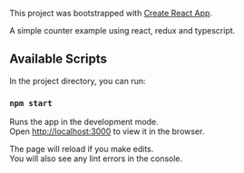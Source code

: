 This project was bootstrapped with [Create React App](https://github.com/facebook/create-react-app).

A simple counter example using react, redux and typescript. 

## Available Scripts

In the project directory, you can run:

### `npm start`

Runs the app in the development mode.<br />
Open [http://localhost:3000](http://localhost:3000) to view it in the browser.

The page will reload if you make edits.<br />
You will also see any lint errors in the console.

